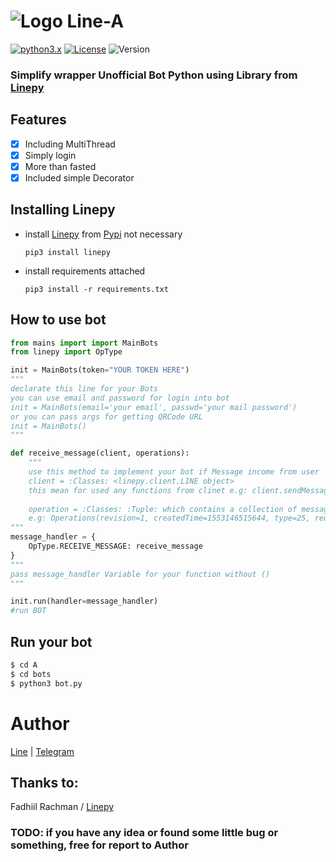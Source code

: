 #            ![Logo](https://github.com/dyseo/X/blob/master/examples/assets/LINE-sm.png) Line-A

[![python3.x](https://img.shields.io/badge/python-3.x-green.svg)](https://www.python.org/downloads/release/python-372/) [![License](https://img.shields.io/badge/MIT-License-blue.svg)](https://opensource.org/licenses/MIT) ![Version](https://img.shields.io/badge/Version-0.1-red.svg)



### Simplify wrapper Unofficial Bot Python using Library from [Linepy](https://pypi.org/project/linepy/3.0.8/)

## Features
- [x] Including MultiThread
- [x] Simply login
- [x] More than fasted
- [x] Included simple Decorator

## Installing Linepy
* install [Linepy](https://pypi.org/project/linepy/3.0.8/) from [Pypi](pypi.org) not necessary
 
     `pip3 install linepy`

* install requirements attached

     `pip3 install -r requirements.txt`
     
## How to use bot  
```python
from mains import import MainBots
from linepy import OpType

init = MainBots(token="YOUR TOKEN HERE")
"""
declarate this line for your Bots
you can use email and password for login into bot
init = MainBots(email='your email', passwd='your mail password')
or you can pass args for getting QRCode URL
init = MainBots()
"""

def receive_message(client, operations):
    """
    use this method to implement your bot if Message income from user
    client = :Classes: <linepy.client.LINE object>
    this mean for used any functions from clinet e.g: client.sendMessage(..
    
    operation = :Classes: :Tuple: which contains a collection of messages
    e.g: Operations(revision=1, createdTime=1553146515644, type=25, reqSeq=994, checksum=None, status=None, param1='0', param2=None, param3=None, message=Message( ...
"""
message_handler = {
    OpType.RECEIVE_MESSAGE: receive_message
}
"""
pass message_handler Variable for your function without ()
"""

init.run(handler=message_handler)
#run BOT
```

## Run your bot
```bash
$ cd A
$ cd bots
$ python3 bot.py
```



# Author
[Line](line.me/ti/p/~line.bngsad) | [Telegram](t.me/alnyz)

## Thanks to:
Fadhiil Rachman / [Linepy](https://github.com/fadhiilrachman/line-py)


### TODO: if you have any idea or found some little bug or something, free for report to Author
